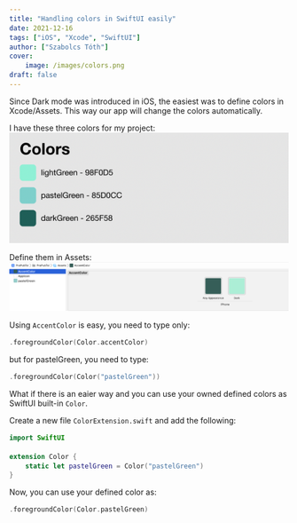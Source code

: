 ```yaml
---
title: "Handling colors in SwiftUI easily"
date: 2021-12-16
tags: ["iOS", "Xcode", "SwiftUI"]
author: ["Szabolcs Tóth"]
cover:
    image: /images/colors.png
draft: false
---
```


Since Dark mode was introduced in iOS, the easiest was to define colors in Xcode/Assets. This way our app will change the colors automatically.

I have these three colors for my project:
![](/images/color_post_1.png)

Define them in Assets: ![](/images/color_post_2.png)

Using ```AccentColor``` is easy, you need to type only:
```swift
.foregroundColor(Color.accentColor)
```

but for pastelGreen, you need to type:
```swift
.foregroundColor(Color("pastelGreen"))
```


What if there is an eaier way and you can use your owned defined colors as SwiftUI built-in ```Color```.

Create a new file ```ColorExtension.swift``` and add the following:
```swift
import SwiftUI

extension Color {
    static let pastelGreen = Color("pastelGreen")
}
```

Now, you can use your defined color as:
```swift
.foregroundColor(Color.pastelGreen)
```